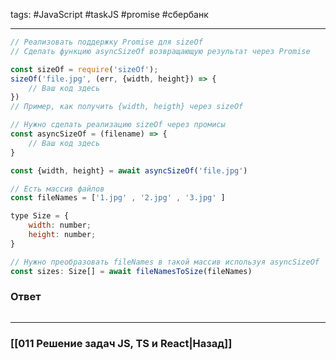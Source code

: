 tags: #JavaScript #taskJS #promise #сбербанк 
____

```js
// Реализовать поддержку Promise для sizeOf
// Сделать функцию asyncSizeOf возвращающую результат через Promise

const sizeOf = require('sizeOf');
sizeOf('file.jpg', (err, {width, height}) => {
	// Ваш код здесь
})
// Пример, как получить {width, heigth} через sizeOf

// Нужно сделать реализацию sizeOf через промисы
const asyncSizeOf = (filename) => {
	// Ваш код здесь
}

const {width, height} = await asyncSizeOf('file.jpg')

// Есть массив файлов
const fileNames = ['1.jpg' , '2.jpg' , '3.jpg' ]

type Size = {
	width: number;
	height: number;
}

// Нужно преобразовать fileNames в такой массив используя asyncSizeOf
const sizes: Size[] = await fileNamesToSize(fileNames)
```

### Ответ

```js

```


___
### [[011 Решение задач JS, TS и React|Назад]]